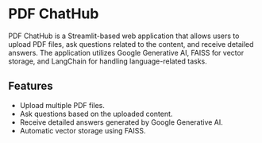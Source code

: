# PDF ChatHub
PDF ChatHub is a Streamlit-based web application that allows users to upload PDF files, ask questions related to the content, and receive detailed answers. The application utilizes Google Generative AI, FAISS for vector storage, and LangChain for handling language-related tasks.

## Features

- Upload multiple PDF files.
- Ask questions based on the uploaded content.
- Receive detailed answers generated by Google Generative AI.
- Automatic vector storage using FAISS.
